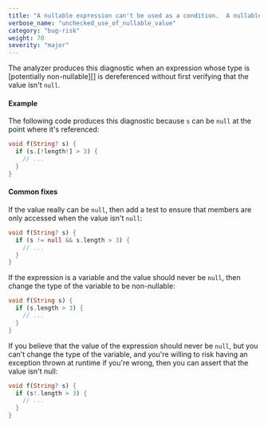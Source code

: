 ```yaml
---
title: "A nullable expression can't be used as a condition.  A nullable expression can't be used as an iterator in a for-in loop.  A nullable expression can't be used in a spread.  A nullable expression can't be used in a yield-each statement.  The function can't be unconditionally invoked because it can be 'null'.  The method '{0}' can't be unconditionally invoked because the receiver can be 'null'.  The operator '{0}' can't be unconditionally invoked because the receiver can be 'null'.  The property '{0}' can't be unconditionally accessed because the receiver can be 'null'."
verbose_name: "unchecked_use_of_nullable_value"
category: "bug-risk"
weight: 70
severity: "major"
---
```

The analyzer produces this diagnostic when an expression whose type is
[potentially non-nullable][] is dereferenced without first verifying that
the value isn't `null`.

#### Example

The following code produces this diagnostic because `s` can be `null` at
the point where it's referenced:

```dart
void f(String? s) {
  if (s.[!length!] > 3) {
    // ...
  }
}
```

#### Common fixes

If the value really can be `null`, then add a test to ensure that members
are only accessed when the value isn't `null`:

```dart
void f(String? s) {
  if (s != null && s.length > 3) {
    // ...
  }
}
```

If the expression is a variable and the value should never be `null`, then
change the type of the variable to be non-nullable:

```dart
void f(String s) {
  if (s.length > 3) {
    // ...
  }
}
```

If you believe that the value of the expression should never be `null`, but
you can't change the type of the variable, and you're willing to risk
having an exception thrown at runtime if you're wrong, then you can assert
that the value isn't null:

```dart
void f(String? s) {
  if (s!.length > 3) {
    // ...
  }
}
```
